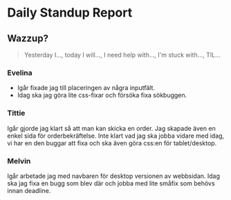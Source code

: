 # Daily Standup Report

## Wazzup?

> Yesterday I…, today I will…, I need help with…, I'm stuck with…, TIL…

### Evelina
- Igår fixade jag till placeringen av några inputfält.
- Idag ska jag göra lite css-fixar och försöka fixa sökbuggen.

### Tittie 
Igår gjorde jag klart så att man kan skicka en order. Jag skapade även en enkel sida för orderbekräftelse. Inte klart vad jag ska jobba vidare med idag, 
vi har en den buggar att fixa och ska även göra css:en för tablet/desktop. 


### Melvin 
Igår arbetade jag med navbaren för desktop versionen av webbsidan. 
Idag ska jag fixa en bugg som blev där och jobba med lite småfix som behövs innan deadline. 
